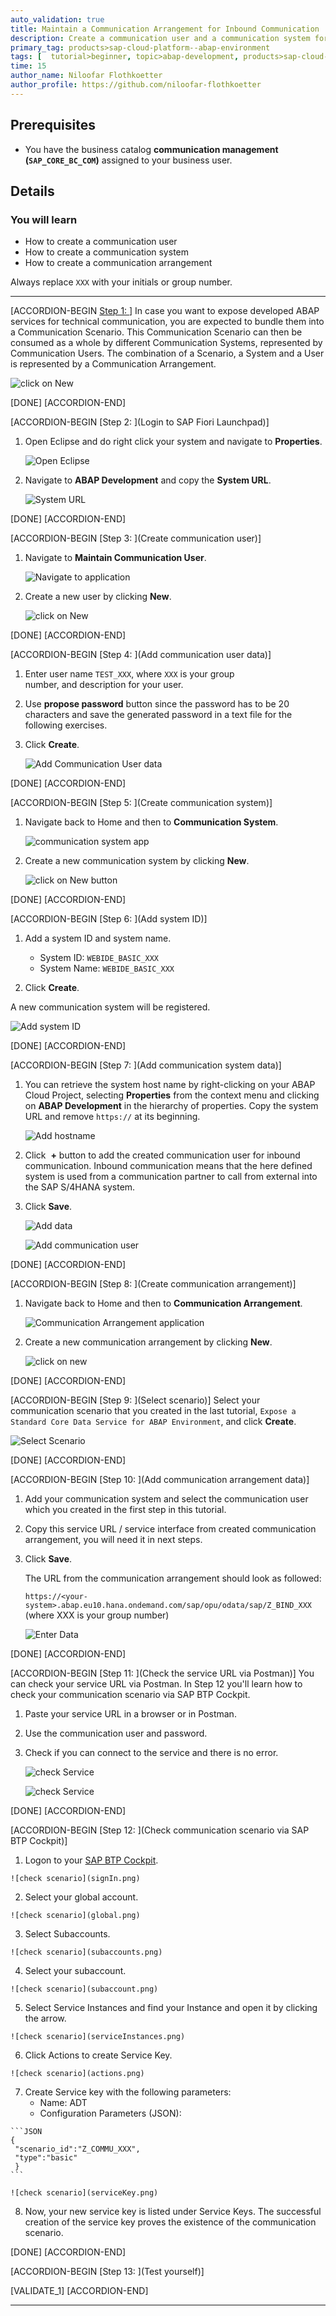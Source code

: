 ```yaml
---
auto_validation: true
title: Maintain a Communication Arrangement for Inbound Communication
description: Create a communication user and a communication system for an OData service in SAP BTP ABAP Environment.
primary_tag: products>sap-cloud-platform--abap-environment
tags: [  tutorial>beginner, topic>abap-development, products>sap-cloud-platform, tutorial>license ]
time: 15
author_name: Niloofar Flothkoetter
author_profile: https://github.com/niloofar-flothkoetter
---
```


## Prerequisites  
- You have the business catalog **communication management (`SAP_CORE_BC_COM`)** assigned to your business user.

## Details
### You will learn  
- How to create a communication user
- How to create a communication system
- How to create a communication arrangement



Always replace `XXX` with your initials or group number.

---

[ACCORDION-BEGIN [Step 1: ](Overview)]
In case you want to expose developed ABAP services for technical communication, you are expected to bundle them into a Communication Scenario. This Communication Scenario can then be consumed as a whole by different Communication Systems, represented by Communication Users. The combination of a Scenario, a System and a User is represented by a Communication Arrangement.

![click on New](Picture21.png)

[DONE]
[ACCORDION-END]

[ACCORDION-BEGIN [Step 2: ](Login to SAP Fiori Launchpad)]
  1. Open Eclipse and do right click your system and navigate to **Properties**.

      ![Open Eclipse](Picture17.png)

  2. Navigate to **ABAP Development** and copy the **System URL**.

      ![System URL](Picture18.png)


[DONE]
[ACCORDION-END]


[ACCORDION-BEGIN [Step 3: ](Create communication user)]
  1. Navigate to **Maintain Communication User**.

      ![Navigate to application](Picture3.png)

  2. Create a new user by clicking **New**.

      ![click on New](Picture4.png)

[DONE]
[ACCORDION-END]


[ACCORDION-BEGIN [Step 4: ](Add communication user data)]
  1. Enter user name `TEST_XXX`, where `XXX` is your group number, and description for your user.

  2. Use **propose password** button since the password has to be 20 characters and save the generated password in a text file for the following exercises.

  3. Click **Create**.

      ![Add Communication User data](Picture5.png)

[DONE]
[ACCORDION-END]


[ACCORDION-BEGIN [Step 5: ](Create communication system)]
  1. Navigate back to Home and then to **Communication System**.

      ![communication system app](Picture6.png)

  2. Create a new communication system by clicking **New**.

      ![click on New button](Picture7.png)

[DONE]
[ACCORDION-END]


[ACCORDION-BEGIN [Step 6: ](Add system ID)]
  1. Add a system ID and system name.
      - System ID: `WEBIDE_BASIC_XXX`
      - System Name: `WEBIDE_BASIC_XXX`

  2. Click **Create**.

A new communication system will be registered.

![Add system ID](Picture8.png)

[DONE]
[ACCORDION-END]


[ACCORDION-BEGIN [Step 7: ](Add communication system data)]
  1. You can retrieve the system host name by right-clicking on your ABAP Cloud Project, selecting **Properties** from the context menu and clicking on **ABAP Development** in the hierarchy of properties. Copy the system URL and remove `https://` at its beginning.

      ![Add hostname](Picture18.png)

  2. Click  **+** button to add the created communication user for inbound communication. Inbound communication means that the here defined system is used from a communication partner to call from external into the SAP S/4HANA system.

  3. Click **Save**.

      ![Add data](Picture9.png)

      ![Add communication user](Picture10.png)

[DONE]
[ACCORDION-END]


[ACCORDION-BEGIN [Step 8: ](Create communication arrangement)]
  1. Navigate back to Home and then to **Communication Arrangement**.

      ![Communication Arrangement application](Picture11.png)

  2. Create a new communication arrangement by clicking **New**.

      ![click on new](Picture12.png)

[DONE]
[ACCORDION-END]


[ACCORDION-BEGIN [Step 9: ](Select scenario)]
Select your communication scenario that you created in the last tutorial, `Expose a Standard Core Data Service for ABAP Environment`, and click **Create**.

![Select Scenario](Picture13.png)

[DONE]
[ACCORDION-END]


[ACCORDION-BEGIN [Step 10: ](Add communication arrangement data)]
  1. Add your communication system and select the communication user which you created in the first step in this tutorial.

  2. Copy this service URL / service interface from created communication arrangement, you will need it in next steps.

  3. Click **Save**.

      The URL from the communication arrangement should look as followed:

      `https://<your-system>.abap.eu10.hana.ondemand.com/sap/opu/odata/sap/Z_BIND_XXX` (where XXX is your group number)

      ![Enter Data](Picture14.png)

[DONE]
[ACCORDION-END]


[ACCORDION-BEGIN [Step 11: ](Check the service URL via Postman)]
You can check your service URL via Postman. In Step 12 you'll learn how to check your communication scenario via SAP BTP Cockpit.

  1. Paste your service URL in a browser or in Postman.

  2. Use the communication user and password.

  3. Check if you can connect to the service and there is no error.

      ![check Service](Picture15b.png)

      ![check Service](Picture16.png)

[DONE]
[ACCORDION-END]


[ACCORDION-BEGIN [Step 12: ](Check communication scenario via SAP BTP Cockpit)]
  1. Logon to your [SAP BTP Cockpit](https://account.hana.ondemand.com).

    ![check scenario](signIn.png)

  2. Select your global account.

    ![check scenario](global.png)

  3. Select Subaccounts.

    ![check scenario](subaccounts.png)

  4. Select your subaccount.

    ![check scenario](subaccount.png)

  5. Select Service Instances and find your Instance and open it by clicking the arrow.

    ![check scenario](serviceInstances.png)

  6. Click Actions to create Service Key.

    ![check scenario](actions.png)

  7. Create Service key with the following parameters:
      - Name: ADT
      - Configuration Parameters (JSON):

    ```JSON
    {
     "scenario_id":"Z_COMMU_XXX",
     "type":"basic"
     }
    ```

    ![check scenario](serviceKey.png)

  8. Now, your new service key is listed under Service Keys. The successful creation of the service key proves the existence of the communication scenario.



[DONE]
[ACCORDION-END]

[ACCORDION-BEGIN [Step 13: ](Test yourself)]

[VALIDATE_1]
[ACCORDION-END]

---
